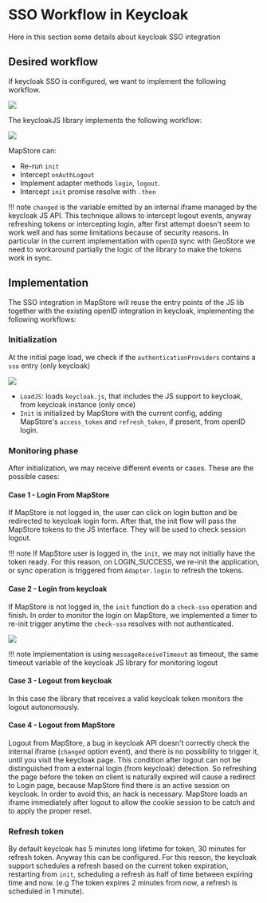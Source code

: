 # SSO Workflow in Keycloak

Here in this section some details about keycloak SSO integration

## Desired workflow

If keycloak SSO is configured, we want to implement the following workflow.

<img src="../img/desired-workflow.png" class="ms-docimage" style="max-width: 400px"/>

The keycloakJS library implements the following workflow:

<img src="../img/keycloakjs-library.png" class="ms-docimage" style="max-width: 400px"/>

MapStore can:

- Re-run `init`
- Intercept `onAuthLogout`
- Implement adapter methods `login`, `logout`.
- Intercept `init` promise resolve with `.then`

!!! note
    `changed` is the variable emitted by an internal iframe managed by the keycloak JS API.
    This technique allows to intercept logout events, anyway refreshing tokens or intercepting login, after first attempt
    doesn't seem to work well and has some limitations because of security reasons.
    In particular in the current implementation with `openID` sync with GeoStore we need to
    workaround partially the logic of the library to make the tokens work in sync.

## Implementation

The SSO integration in MapStore will reuse the entry points of the JS lib together with the existing openID integration in keycloak, implementing the following workflows:

### Initialization

At the initial page load, we check if the `authenticationProviders` contains a `sso` entry (only keycloak)

<img src="../img/initialization.png" class="ms-docimage" style="max-width: 400px"/>

- `LoadJS`: loads `keycloak.js`, that includes the JS support to keycloak, from keycloak instance (only once)
- `Init` is initialized by MapStore with the current config, adding MapStore's `access_token` and `refresh_token`, if present, from openID login.

### Monitoring phase

After initialization, we may receive different events or cases. These are the possible cases:

#### Case 1 - Login From MapStore

If MapStore is not logged in, the user can click on login button and be redirected to keycloak login form.
After that, the init flow will pass the MapStore tokens to the JS interface. They will be used to check session logout.

!!! note
    If MapStore user is logged in, the `init`, we may not initially have the token ready. For this reason, on LOGIN_SUCCESS, we re-init the application,
    or sync operation is triggered from `Adapter.login` to refresh the tokens.

#### Case 2 - Login from keycloak

If MapStore is not logged in, the `init` function do a `check-sso` operation and finish.
In order to monitor the login on MapStore, we implemented a timer to re-init trigger anytime the `check-sso` resolves with not authenticated.

<img src="../img/login-from-keycloak.png" class="ms-docimage" style="max-width: 400px"/>

!!! note
   Implementation is using `messageReceiveTimeout` as timeout, the same timeout variable of the keycloak JS library for monitoring logout

#### Case 3 - Logout from keycloak

In this case the library that receives a valid keycloak token monitors the logout autonomously.

#### Case 4 - Logout from MapStore

Logout from MapStore, a bug in keycloak API doesn't correctly check the internal iframe (`changed` option event), and there is no possibility to trigger it, until you visit the keycloak page.
This condition after logout can not be distinguished from a external login (from keycloak) detection. So refreshing the page before the token on client is naturally expired will cause a redirect to
Login page, because MapStore find there is an active session on keycloak.
In order to avoid this, an hack is necessary. MapStore loads an iframe immediately after logout to allow the cookie session to be catch and to apply the proper reset.

### Refresh token

By default keycloak has 5 minutes long lifetime for token, 30 minutes for refresh token.
Anyway this can be configured. For this reason, the keycloak support schedules a refresh based on the current token expiration, restarting from `init`, scheduling a refresh as half of time between expiring time and now. (e.g The token expires 2 minutes from now, a refresh is scheduled in 1 minute).
